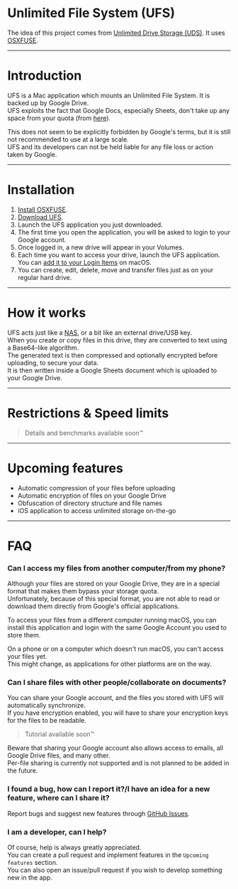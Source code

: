 # Unlimited File System (UFS)

The idea of this project comes from [Unlimited Drive Storage (UDS)](https://github.com/stewartmcgown/uds). It uses [OSXFUSE](https://github.com/osxfuse/osxfuse).

---

# Introduction

UFS is a Mac application which mounts an Unlimited File System. It is backed up by Google Drive.\
UFS exploits the fact that Google Docs, especially Sheets, don't take up any space from your quota (from [here](https://support.google.com/drive/answer/6374270?hl=en)).

This does not seem to be explicitly forbidden by Google's terms, but it is still not recommended to use at a large scale.\
UFS and its developers can not be held liable for any file loss or action taken by Google.

---

# Installation

1. [Install OSXFUSE](https://github.com/osxfuse/osxfuse/releases).
2. [Download UFS](https://github.com/au2001/UFS/releases).
3. Launch the UFS application you just downloaded.
4. The first time you open the application, you will be asked to login to your Google account.
5. Once logged in, a new drive will appear in your Volumes.
6. Each time you want to access your drive, launch the UFS application. You can [add it to your Login Items](https://support.apple.com/kb/PH25590?locale=en_US) on macOS.
7. You can create, edit, delete, move and transfer files just as on your regular hard drive.

---

# How it works

UFS acts just like a [NAS](https://en.wikipedia.org/wiki/Network-attached_storage), or a bit like an external drive/USB key.\
When you create or copy files in this drive, they are converted to text using a Base64-like algorithm.\
The generated text is then compressed and optionally encrypted before uploading, to secure your data.\
It is then written inside a Google Sheets document which is uploaded to your Google Drive.

---

# Restrictions & Speed limits

> Details and benchmarks available soon™

---

# Upcoming features

- Automatic compression of your files before uploading
- Automatic encryption of files on your Google Drive
- Obfuscation of directory structure and file names
- iOS application to access unlimited storage on-the-go

---

# FAQ

### Can I access my files from another computer/from my phone?

Although your files are stored on your Google Drive, they are in a special format that makes them bypass your storage quota.\
Unfortunately, because of this special format, you are not able to read or download them directly from Google's official applications.

To access your files from a different computer running macOS, you can install this application and login with the same Google Account you used to store them.

On a phone or on a computer which doesn't run macOS, you can't access your files yet.\
This might change, as applications for other platforms are on the way.

### Can I share files with other people/collaborate on documents?

You can share your Google account, and the files you stored with UFS will automatically synchronize.\
If you have encryption enabled, you will have to share your encryption keys for the files to be readable.
> Tutorial available soon™

Beware that sharing your Google account also allows access to emails, all Google Drive files, and many other.\
Per-file sharing is currently not supported and is not planned to be added in the future.

### I found a bug, how can I report it?/I have an idea for a new feature, where can I share it?

Report bugs and suggest new features through [GitHub Issues](https://github.com/au2001/UFS/issues).

### I am a developer, can I help?

Of course, help is always greatly appreciated.\
You can create a pull request and implement features in the `Upcoming features` section.\
You can also open an issue/pull request if you wish to develop something new in the app.
